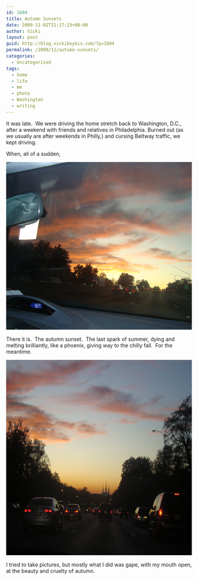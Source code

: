 ```yaml
---
id: 1604
title: Autumn Sunsets
date: 2009-11-02T21:17:23+00:00
author: Vicki
layout: post
guid: http://blog.vickiboykis.com/?p=1604
permalink: /2009/11/autumn-sunsets/
categories:
  - Uncategorized
tags:
  - home
  - life
  - me
  - photo
  - Washington
  - writing
---
```

It was late.  We were driving the home stretch back to Washington, D.C., after a weekend with friends and relatives in Philadelphia. Burned out (as we usually are after weekends in Philly,) and cursing Beltway traffic, we kept driving.

When, all of a sudden,

<p style="text-align: center;">
  <a href="https://raw.githubusercontent.com/veekaybee/wlb/gh-pages/assets/images/2009/11/DSC02697.JPG"><img class="aligncenter size-full wp-image-1605" title="DSC02697" src="https://raw.githubusercontent.com/veekaybee/wlb/gh-pages/assets/images/2009/11/DSC02697.JPG" alt="DSC02697" width="607" height="454" /></a>
</p>

<p style="text-align: left;">
  There it is.  The autumn sunset.  The last spark of summer, dying and melting brilliantly, like a phoenix, giving way to the chilly fall.  For the meantime.
</p>

<p style="text-align: left;">
  <a href="https://raw.githubusercontent.com/veekaybee/wlb/gh-pages/assets/images/2009/11/DSC02700.JPG"><img class="aligncenter size-full wp-image-1607" title="DSC02700" src="https://raw.githubusercontent.com/veekaybee/wlb/gh-pages/assets/images/2009/11/DSC02700.JPG" alt="DSC02700" width="708" height="529" /></a>
</p>

<p style="text-align: left;">
  I tried to take pictures, but mostly what I did was gape, with my mouth open, at the beauty and cruelty of autumn.
</p>